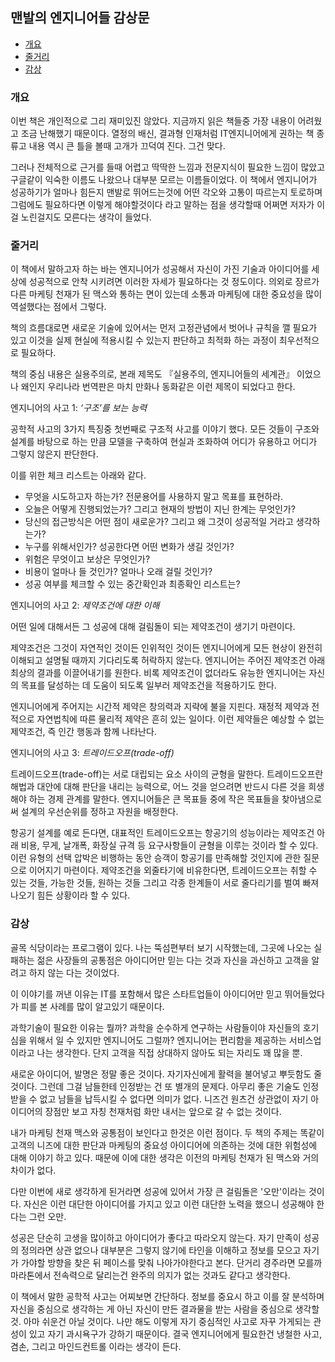 ## 맨발의 엔지니어들 감상문

 - [개요](#개요)
- [줄거리](#줄거리)
- [감상](#감상)

 ### 개요

 이번 책은 개인적으로 그리 재미있진 않았다.
지금까지 읽은 책들중 가장 내용이 어려웠고 조금 난해했기 때문이다.
열정의 배신, 결과형 인재처럼 IT엔지니어에게 권하는 책 종류고 내용 역시 큰 틀을 볼때 고개가 끄덕여 진다. 그건 맞다.

 그러나 전체적으로 근거를 들때 어렵고 딱딱한 느낌과 전문지식이 필요한 느낌이 많았고 구글같이 익숙한 이름도 나왔으나 대부분 모르는 이름들이었다.
이 책에서 엔지니어가 성공하기가 얼마나 힘든지 맨발로 뛰어드는것에 어떤 각오와 고통이 따르는지 토로하며 그럼에도 필요하다면 이렇게 해야할것이다 라고 말하는 점을 생각할때 어쩌면 저자가 이걸 노린걸지도 모른다는 생각이 들었다.

 ### 줄거리

 이 책에서 말하고자 하는 바는 엔지니어가 성공해서 자신이 가진 기술과 아이디어를 세상에 성공적으로 안착 시키려면 이러한 자세가 필요하다는 것 정도이다.
의외로 장르가 다른 마케팅 천재가 된 맥스와 통하는 면이 있는데 소통과 마케팅에 대한 중요성을 많이 역설했다는 점에서 그렇다.

 책의 흐름대로면 새로운 기술에 있어서는 먼저 고정관념에서 벗어나 규칙을 깰 필요가 있고 이것을 실제 현실에 적용시킬 수 있는지 판단하고 최적화 하는 과정이 최우선적으로 필요하다.

 책의 중심 내용은 실용주의로, 본래 제목도 『실용주의, 엔지니어들의 세계관』 이었으나 왜인지 우리나라 번역판은 마치 만화나 동화같은 이런 제목이 되었다고 한다.
 
 엔지니어의 사고 1: *‘구조’를 보는 능력*
 
 공학적 사고의 3가지 특징중 첫번째로 구조적 사고를 이야기 했다.
 모든 것들이 구조와 설계를 바탕으로 하는 만큼 모델을 구축하여 현실과 조화하여 어디가 유용하고 어디가 그렇지 않은지 판단한다.
 
 이를 위한 체크 리스트는 아래와 같다.
 
 + 무엇을 시도하고자 하는가? 전문용어를 사용하지 말고 목표를 표현하라. 
 + 오늘은 어떻게 진행되었는가? 그리고 현재의 방법이 지닌 한계는 무엇인가? 
 + 당신의 접근방식은 어떤 점이 새로운가? 그리고 왜 그것이 성공적일 거라고 생각하는가? 
 + 누구를 위해서인가? 성공한다면 어떤 변화가 생길 것인가? 
 + 위험은 무엇이고 보상은 무엇인가? 
 + 비용이 얼마나 들 것인가? 얼마나 오래 걸릴 것인가? 
 + 성공 여부를 체크할 수 있는 중간확인과 최종확인 리스트는?
 
 엔지니어의 사고 2: *제약조건에 대한 이해*
 
 어떤 일에 대해서든 그 성공에 대해 걸림돌이 되는 제약조건이 생기기 마련이다.
 
 제약조건은 그것이 자연적인 것이든 인위적인 것이든 엔지니어에게 모든 현상이 완전히 이해되고 설명될 때까지 기다리도록 허락하지 않는다. 
 엔지니어는 주어진 제약조건 아래 최상의 결과를 이끌어내기를 원한다. 비록 제약조건이 없더라도 유능한 엔지니어는 자신의 목표를 달성하는 데 도움이 되도록 일부러 제약조건을 적용하기도 한다. 

엔지니어에게 주어지는 시간적 제약은 창의력과 지략에 불을 지핀다. 재정적 제약과 전적으로 자연법칙에 따른 물리적 제약은 흔히 있는 일이다. 이런 제약들은 예상할 수 없는 제약조건, 즉 인간 행동과 함께 나타난다.

 엔지니어의 사고 3: *트레이드오프(trade-off)*
   
 트레이드오프(trade-off)는 서로 대립되는 요소 사이의 균형을 말한다. 
 트레이드오프란 해법과 대안에 대해 판단을 내리는 능력으로, 어느 것을 얻으려면 반드시 다른 것을 희생해야 하는 경제 관계를 말한다. 
 엔지니어들은 큰 목표들 중에 작은 목표들을 찾아냄으로써 설계의 우선순위를 정하고 자원을 배정한다. 
   
 항공기 설계를 예로 든다면, 대표적인 트레이드오프는 항공기의 성능이라는 제약조건 아래 비용, 무게, 날개폭, 화장실 규격 등 요구사항들이 균형을 이루는 것이라 할 수 있다. 이런 유형의 선택 압박은 비행하는 동안 승객이 항공기를 만족해할 것인지에 관한 질문으로 이어지기 마련이다. 제약조건을 외줄타기에 비유한다면, 트레이드오프는 취할 수 있는 것들, 가능한 것들, 원하는 것들 그리고 각종 한계들이 서로 줄다리기를 벌여 빠져 나오기 힘든 상황이라 할 수 있다.
  

 ### 감상

 골목 식당이라는 프로그램이 있다. 나는 뚝섬편부터 보기 시작했는데, 그곳에 나오는 실패하는 젊은 사장들의 공통점은 아이디어만 믿는 다는 것과 자신을 과신하고 고객을 알려고 하지 않는 다는 것이었다.

 이 이야기를 꺼낸 이유는 IT를 포함해서 많은 스타트업들이 아이디어만 믿고 뛰어들었다가 피를 본 사례를 많이 알고있기 때문이다.

 과학기술이 필요한 이유는 뭘까? 과학을 순수하게 연구하는 사람들이야 자신들의 호기심을 위해서 일 수 있지만 엔지니어도 그럴까?
엔지니어는 편리함을 제공하는 서비스업이라고 나는 생각한다. 단지 고객을 직접 상대하지 않아도 되는 자리도 꽤 많을 뿐.

 새로운 아이디어, 발명은 정말 좋은 것이다. 자기자신에게 활력을 불어넣고 뿌듯함도 줄것이다.
그런데 그걸 남들한테 인정받는 건 또 별개의 문제다. 아무리 좋은 기술도 인정받을 수 없고 남들을 납득시킬 수 없다면 의미가 없다. 니즈건 원츠건 상관없이 자기 아이디어의 장점만 보고 자칭 천재처럼 화만 내서는 앞으로 갈 수 없는 것이다.

 내가 마케팅 천재 맥스와 공통점이 보인다고 한것은 이런 점이다.
두 책의 주제는 똑같이 고객의 니즈에 대한 판단과 마케팅의 중요성 아이디어에 의존하는 것에 대한 위험성에 대해 이야기 하고 있다. 때문에 이에 대한 생각은 이전의 마케팅 천재가 된 맥스와 거의 차이가 없다.

 다만 이번에 새로 생각하게 된거라면 성공에 있어서 가장 큰 걸림돌은 '오만'이라는 것이다.
자신은 이런 대단한 아이디어를 가지고 있고 이런 대단한 노력을 했으니 성공해야 한다는 그런 오만.

 성공은 단순히 고생을 많이하고 아이디어가 좋다고 따라오지 않는다.
자기 만족이 성공의 정의라면 상관 없으나 대부분은 그렇지 않기에 타인을 이해하고 정보를 모으고 자기가 가야할 방향을 찾은 뒤 페이스를 맞춰 나아가야한다고 본다.
단거리 경주라면 모를까 마라톤에서 전속력으로 달리는건 완주의 의지가 없는 것과도 같다고 생각한다. 

 이 책에서 말한 공학적 사고는 어찌보면 간단하다.
정보를 중요시 하고 이를 잘 분석하며 자신을 중심으로 생각하는 게 아닌 자신이 만든 결과물을 받는 사람을 중심으로 생각할것.
아마 쉬운건 아닐 것이다. 나만 해도 이렇게 자기 중심적인 사고로 자꾸 가게되는 관성이 있고 자기 과시욕구가 강하기 때문이다.
결국 엔지니어에게 필요한건 냉철한 사고, 겸손, 그리고 마인드컨트롤 이라는 생각이 든다. 
